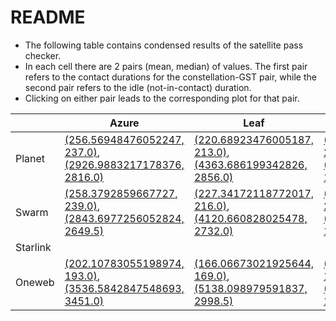 # README
<!-- Create bullet points -->


* The following table contains condensed results of the satellite pass checker.
* In each cell there are 2 pairs (mean, median) of values. The first pair refers to the contact durations for the constellation-GST pair, while the second pair refers to the idle (not-in-contact) duration.
* Clicking on either pair leads to the corresponding plot for that pair.

|          | Azure | Leaf | KSAT | AWS | Planet |
|----------|-------|------|------|-----|--------|
| Planet   |   [(256.56948476052247, 237.0)](cdfs/planet_mc_azure.png), [(2926.9883217178376, 2816.0)](cdfs/gaps_planet_mc_azure.png)   |   [(220.68923476005187, 213.0)](cdfs/planet_mc_leaf.png), [(4363.686199342826, 2856.0)](cdfs/gaps_planet_mc_leaf.png)   |   [(209.03243948980617, 215.0)](cdfs/planet_mc_ksat.png), [(1532.8236620873488, 1201.0)](cdfs/gaps_planet_mc_ksat.png)   |  [(183.91811350090697, 202.0)](cdfs/planet_mc_aws.png), [(4215.040481400438, 3253.5)](cdfs/gaps_planet_mc_aws.png)   |    [(206.29331196269854, 214.0)](cdfs/planet_mc_planet.png), [(2335.415915915916, 1707.0)](cdfs/gaps_planet_mc_planet.png)    |
| Swarm    |   [(258.3792859667727, 239.0)](cdfs/swarm_azure.png), [(2843.6977256052824, 2649.5)](cdfs/gaps_swarm_azure.png)   |   [(227.34172118772017, 216.0)](cdfs/swarm_leaf.png), [(4120.660828025478, 2732.0)](cdfs/gaps_swarm_leaf.png)   |   [(212.08695652173913, 217.0)](cdfs/swarm_ksat.png), [(1458.8807126258714, 1141.5)](cdfs/gaps_swarm_ksat.png)   |  [(185.87252412392078, 205.0)](cdfs/swarm_aws.png), [(4192.1136120042875, 3156.5)](cdfs/gaps_swarm_aws.png)   |    [(210.18746518105849, 218.5)](cdfs/swarm_planet.png), [(2231.208775451678, 1657.0)](cdfs/gaps_swarm_planet.png)    |
| Starlink |       |       |       |      |         |
| Oneweb   |   [(202.10783055198974, 193.0)](cdfs/oneweb_azure.png), [(3536.5842847548693, 3451.0)](cdfs/gaps_oneweb_azure.png)   |   [(166.06673021925644, 169.0)](cdfs/oneweb_leaf.png), [(5138.098979591837, 2998.5)](cdfs/gaps_oneweb_leaf.png)   |   [(168.37614314115308, 169.0)](cdfs/oneweb_ksat.png), [(2146.549468520033, 1488.0)](cdfs/gaps_oneweb_ksat.png)   |  [(153.99454148471617, 161.5)](cdfs/oneweb_aws.png), [(5959.507674144038, 4502.0)](cdfs/gaps_oneweb_aws.png)   |    [(164.1169900058789, 162.0)](cdfs/oneweb_planet.png), [(3174.899509803922, 2453.0)](cdfs/gaps_oneweb_planet.png)    |
